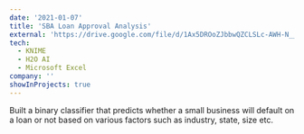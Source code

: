 ```yaml
---
date: '2021-01-07'
title: 'SBA Loan Approval Analysis'
external: 'https://drive.google.com/file/d/1Ax5DROoZJbbwQZCLSLc-AWH-N__1TSaH/view?usp=sharing'
tech:
  - KNIME
  - H2O AI
  - Microsoft Excel
company: ''
showInProjects: true
---
```


Built a binary classifier that predicts whether a small business will default on a loan or not based on various factors such as industry, state, size etc.
